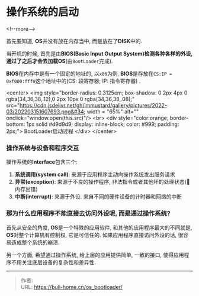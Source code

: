 # 操作系统的启动


&lt;!--more--&gt;



首先要知道, **OS**并没有放在内存当中, 而是放在了**DISK**中的. 



当开机的时候, 首先是由**BIOS(Basic Input Output System)**检测各种各样的外设, 通过了之后才会去加载**OS**(由`BootLoader`完成). 



**BIOS**在内存中是有一个固定的地址的, 以`x86`为例, **BIOS**是存放在`CS:IP = 0xf000:fff0`这个地址中的(CS: 段寄存器; IP: 指令寄存器) . 

&lt;center&gt;
    &lt;img style=&#34;border-radius: 0.3125em;
    box-shadow: 0 2px 4px 0 rgba(34,36,38,.12),0 2px 10px 0 rgba(34,36,38,.08);&#34; 
    src=&#34;https://cdn.jsdelivr.net/gh/immustard/gallery/pictures/2022-03/202203151607693.png&#34; width = &#34;65%&#34; alt=&#34;&#34; onclick=&#34;window.open(this.src)&#34;/&gt;
    &lt;br&gt;
    &lt;div style=&#34;color:orange; border-bottom: 1px solid #d9d9d9;
    display: inline-block;
    color: #999;
    padding: 2px;&#34;&gt;
      BootLoader启动过程
  	&lt;/div&gt;
&lt;/center&gt;




### 操作系统与设备和程序交互

操作系统的**Interface**包含三个: 

1. **系统调用(system call)**: 来源于应用程序主动向操作系统发出服务请求
2. **异常(exception)**: 来源于不良的操作程序, 非法指令或者其他坏的处理状态(🌰 内存出错)
3. **中断(interrupt)**: 来源于外设. 来自不同的硬件设备的计时器和网络的中断



### 那为什么应用程序不能直接去访问外设呢, 而是通过操作系统? 

首先从安全的角度, **OS**是一个特殊的应用软件, 和其他的应用程序最大的不同就是, **OS**对整个计算机有控制权, 它是可信任的. 如果应用程序直接访问外设的话, 很容易造成整个系统的崩溃. 

另一个方面, 希望通过操作系统, 给上层的应用提供简单, 一致的接口, 使得应用程序不用关注底层设备的复杂性和差异性. 



---

> 作者:   
> URL: https://buli-home.cn/os_bootloader/  

